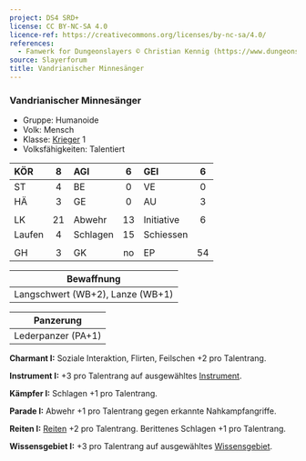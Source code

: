 ```yaml
---
project: DS4 SRD+
license: CC BY-NC-SA 4.0
licence-ref: https://creativecommons.org/licenses/by-nc-sa/4.0/
references: 
  - Fanwerk for Dungeonslayers © Christian Kennig (https://www.dungeonslayers.net/)
source: Slayerforum
title: Vandrianischer Minnesänger
---
```


### Vandrianischer Minnesänger

- Gruppe: Humanoide
- Volk: Mensch
- Klasse: [Krieger](../../grw/charaktere-klasse-krieger.md) 1
- Volksfähigkeiten: Talentiert

| KÖR    |  8  | AGI      |  6  | GEI        |  6  |
| :----- | :-: | :------- | :-: | :--------- | :-: |
| ST     |  4  | BE       |  0  | VE         |  0  |
| HÄ     |  3  | GE       |  0  | AU         |  3  |
|        |     |          |     |            |     |
| LK     | 21  | Abwehr   | 13  | Initiative |  6  |
| Laufen |  4  | Schlagen | 15  | Schiessen  |     |
|        |     |          |     |            |     |
| GH     |  3  | GK       | no  | EP         | 54  |

|            Bewaffnung            |
| :------------------------------: |
| Langschwert (WB+2), Lanze (WB+1) |

|     Panzerung      |
| :----------------: |
| Lederpanzer (PA+1) |

**Charmant I:** Soziale Interaktion, Flirten, Feilschen +2 pro Talentrang.

**Instrument I:** +3 pro Talentrang auf ausgewähltes [Instrument](../../grw/talente/instrument.md).

**Kämpfer I:** Schlagen +1 pro Talentrang.

**Parade I:** Abwehr +1 pro Talentrang gegen erkannte Nahkampfangriffe.

**Reiten I:** [Reiten](../../grw/talente/reiten.md) +2 pro Talentrang. Berittenes Schlagen +1 pro Talentrang.

**Wissensgebiet I:** +3 pro Talentrang auf ausgewähltes [Wissensgebiet](../../grw/talente/wissensgebiet.md).

